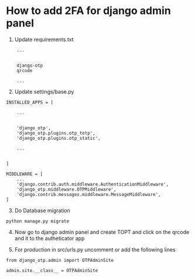 # How to add 2FA for django admin panel

1. Update requirements.txt
```
    ...


    django-otp 
    qrcode

    ...
```


2. Update settings/base.py

```
INSTALLED_APPS = [
   
    ...


    'django_otp',
    'django_otp.plugins.otp_totp',
    'django_otp.plugins.otp_static',

    ...


]

MIDDLEWARE = [
    ...
    'django.contrib.auth.middleware.AuthenticationMiddleware',
    'django_otp.middleware.OTPMiddleware',
    'django.contrib.messages.middleware.MessageMiddleware',
]
```


3. Do Database migration

```
python manage.py migrate
```

4. Now go to django admin panel and create TOPT and click on the qrcode and it to the autheticator app

5. For production in src/urls.py uncomment or add the following lines

```
from django_otp.admin import OTPAdminSite

admin.site.__class__ = OTPAdminSite
```
